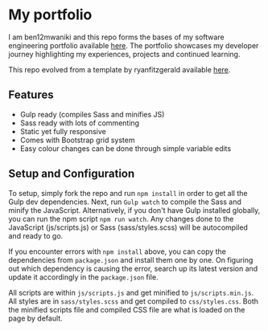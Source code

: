# My portfolio

I am ben12mwaniki and this repo forms the bases of my software engineering portfolio available [here](https://ben12mwaniki.github.io/my-portfolio/). The portfolio showcases my developer journey highlighting my experiences, projects and continued learning.

This repo evolved from a template by ryanfitzgerald available [here](https://github.com/RyanFitzgerald/devportfolio).

## Features

* Gulp ready (compiles Sass and minifies JS)
* Sass ready with lots of commenting
* Static yet fully responsive
* Comes with Bootstrap grid system
* Easy colour changes can be done through simple variable edits

## Setup and Configuration
To setup, simply fork the repo and run `npm install` in order to get all the Gulp dev dependencies. Next, run `Gulp watch` to compile the Sass and minify the JavaScript. Alternatively, if you don't have Gulp installed globally, you can run the npm script `npm run watch`. Any changes done to the JavaScript (js/scripts.js) or Sass (sass/styles.scss) will be autocompiled and ready to go.

If you encounter errors with `npm install` above, you can copy the dependencies from `package.json` and install them one by one. On figuring out which dependency is causing the error, search up its latest version and update it accordingly in the `package.json` file.

All scripts are within `js/scripts.js` and get minified to `js/scripts.min.js`. All styles are in `sass/styles.scss` and get compiled to `css/styles.css`. Both the minified scripts file and compiled CSS file are what is loaded on the page by default.

